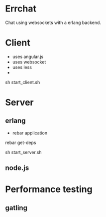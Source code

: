 # Errchat

Chat using websockets with a erlang backend.


# Client

- uses angular.js
- uses websocket
- uses less
- 


sh start_client.sh


# Server


## erlang

- rebar application

rebar get-deps

sh start_server.sh



## node.js





# Performance testing

## gatling